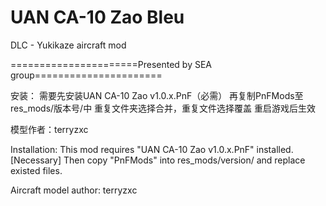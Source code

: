 ﻿# UAN CA-10 Zao Bleu
 DLC - Yukikaze aircraft mod

======================Presented by SEA group======================

安装：
需要先安装UAN CA-10 Zao v1.0.x.PnF（必需）
再复制PnFMods至res_mods/版本号/中
重复文件夹选择合并，重复文件选择覆盖
重启游戏后生效

模型作者：terryzxc

Installation: 
This mod requires "UAN CA-10 Zao v1.0.x.PnF" installed. [Necessary]
Then copy "PnFMods" into res_mods/version/ and replace existed files.

Aircraft model author: terryzxc

